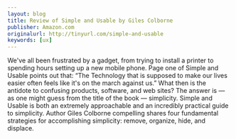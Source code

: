 ```yaml
---
layout: blog
title: Review of Simple and Usable by Giles Colborne
publisher: Amazon.com
originalurl: http://tinyurl.com/simple-and-usable
keywords: [ux]
---
```


We've all been frustrated by a gadget, from trying to install a printer to spending hours setting up a new mobile phone. Page one of Simple and Usable points out that: “The Technology that is supposed to make our lives easier often feels like it's on the march against us.” What then is the antidote to confusing products, software, and web sites? The answer is — as one might guess from the title of the book — simplicity. Simple and Usable is both an extremely approachable and an incredibly practical guide to simplicity. Author Giles Colborne compelling shares four fundamental strategies for accomplishing simplicity: remove, organize, hide, and displace.